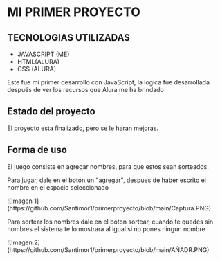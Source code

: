  <h1>MI PRIMER PROYECTO</h1>
 <h2>TECNOLOGIAS UTILIZADAS</h2>
 <ul>
   <li> JAVASCRIPT (ME)</li>
   <li> HTML(ALURA) </li>
   <li> CSS (ALURA)</li>
   
 </ul>
 <P>Este fue mi primer desarrollo con JavaScript, la logica fue desarrollada después de ver los recursos que Alura me ha brindado </P>
 <h2>Estado del proyecto</h2>
 <p>El proyecto esta finalizado, pero se le haran mejoras.</p>
 <h2>Forma de uso</h2>
 <p>El juego consiste en agregar nombres, para que estos sean sorteados.</p>
 <p>Para jugar, dale en el botón un "agregar", despues de haber escrito el nombre en el espacio seleccionado</p>
![Imagen 1](https://github.com/Santimor1/primerproyecto/blob/main/Captura.PNG)
 <p>Para sortear los nombres dale en el boton sortear, cuando te quedes sin nombres el sistema te lo mostrara al igual si no pones ningun nombre</p>
 ![Imagen 2](https://github.com/Santimor1/primerproyecto/blob/main/AÑADR.PNG)


